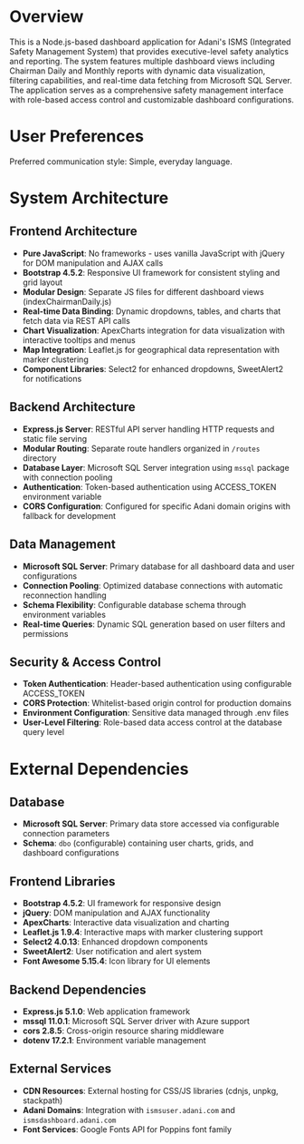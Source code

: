 # Overview

This is a Node.js-based dashboard application for Adani's ISMS (Integrated Safety Management System) that provides executive-level safety analytics and reporting. The system features multiple dashboard views including Chairman Daily and Monthly reports with dynamic data visualization, filtering capabilities, and real-time data fetching from Microsoft SQL Server. The application serves as a comprehensive safety management interface with role-based access control and customizable dashboard configurations.

# User Preferences

Preferred communication style: Simple, everyday language.

# System Architecture

## Frontend Architecture
- **Pure JavaScript**: No frameworks - uses vanilla JavaScript with jQuery for DOM manipulation and AJAX calls
- **Bootstrap 4.5.2**: Responsive UI framework for consistent styling and grid layout
- **Modular Design**: Separate JS files for different dashboard views (indexChairmanDaily.js)
- **Real-time Data Binding**: Dynamic dropdowns, tables, and charts that fetch data via REST API calls
- **Chart Visualization**: ApexCharts integration for data visualization with interactive tooltips and menus
- **Map Integration**: Leaflet.js for geographical data representation with marker clustering
- **Component Libraries**: Select2 for enhanced dropdowns, SweetAlert2 for notifications

## Backend Architecture
- **Express.js Server**: RESTful API server handling HTTP requests and static file serving
- **Modular Routing**: Separate route handlers organized in `/routes` directory
- **Database Layer**: Microsoft SQL Server integration using `mssql` package with connection pooling
- **Authentication**: Token-based authentication using ACCESS_TOKEN environment variable
- **CORS Configuration**: Configured for specific Adani domain origins with fallback for development

## Data Management
- **Microsoft SQL Server**: Primary database for all dashboard data and user configurations
- **Connection Pooling**: Optimized database connections with automatic reconnection handling
- **Schema Flexibility**: Configurable database schema through environment variables
- **Real-time Queries**: Dynamic SQL generation based on user filters and permissions

## Security & Access Control
- **Token Authentication**: Header-based authentication using configurable ACCESS_TOKEN
- **CORS Protection**: Whitelist-based origin control for production domains
- **Environment Configuration**: Sensitive data managed through .env files
- **User-Level Filtering**: Role-based data access control at the database query level

# External Dependencies

## Database
- **Microsoft SQL Server**: Primary data store accessed via configurable connection parameters
- **Schema**: `dbo` (configurable) containing user charts, grids, and dashboard configurations

## Frontend Libraries
- **Bootstrap 4.5.2**: UI framework for responsive design
- **jQuery**: DOM manipulation and AJAX functionality
- **ApexCharts**: Interactive data visualization and charting
- **Leaflet.js 1.9.4**: Interactive maps with marker clustering support
- **Select2 4.0.13**: Enhanced dropdown components
- **SweetAlert2**: User notification and alert system
- **Font Awesome 5.15.4**: Icon library for UI elements

## Backend Dependencies
- **Express.js 5.1.0**: Web application framework
- **mssql 11.0.1**: Microsoft SQL Server driver with Azure support
- **cors 2.8.5**: Cross-origin resource sharing middleware
- **dotenv 17.2.1**: Environment variable management

## External Services
- **CDN Resources**: External hosting for CSS/JS libraries (cdnjs, unpkg, stackpath)
- **Adani Domains**: Integration with `ismsuser.adani.com` and `ismsdashboard.adani.com`
- **Font Services**: Google Fonts API for Poppins font family